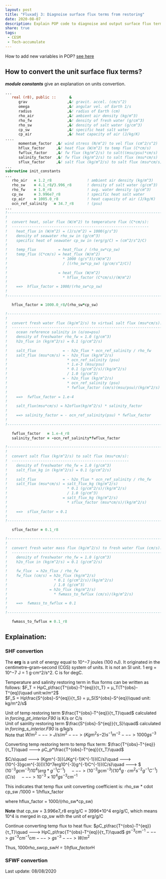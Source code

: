 ```yaml
---
layout: post
title: "Fluxadj 3: Diagnoise surface flux terms from restoring"
date: 2020-08-07
description: Explain POP code to diagnoise and output surface flux terms from restoring terms
share: true
tags:
 - CESM
 - Tech-accumulate
---
```


How to add new variables in POP? [see here](https://derekyuntao.github.io/jekyll-clean-dark/2020/08/POP-add-new-variables/)

## How to convert the unit surface flux terms?
***module constants*** give an explanation on units convertion.
```fortran
...
   real (r8), public ::      &
      grav                  ,&! gravit. accel. (cm/s^2)
      omega                 ,&! angular vel. of Earth 1/s
      radius                ,&! radius of Earth (cm)
      rho_air               ,&! ambient air density (kg/m^3)
      rho_fw                ,&! density of fresh water (g/cm^3)
      rho_sw                ,&! density of salt water (g/cm^3)
      cp_sw                 ,&! specific heat salt water
      cp_air                ,&! heat capacity of air (J/kg/K)
....
      momentum_factor  ,&! wind stress (N/m^2) to vel flux (cm^2/s^2)
      hflux_factor     ,&! heat flux (W/m^2) to temp flux (C*cm/s)
      fwflux_factor    ,&! fw flux (kg/m^2/s) to salt((msu/psu)*cm/s)
      salinity_factor  ,&! fw flux (kg/m^2/s) to salt flux (msu*cm/s)
      sflux_factor     ,&! salt flux (kg/m^2/s) to salt flux (msu*cm/s)
...
subroutine init_constants
...
   rho_air   = 1.2_r8                ! ambient air density (kg/m^3)
   rho_sw    = 4.1_r8/3.996_r8       ! density of salt water (g/cm^3)
   rho_fw    = 1.0_r8                ! avg. water density (g/cm^3)
   cp_sw     = 3.996e7_r8            ! specific heat salt water
   cp_air    = 1005.0_r8             ! heat capacity of air (J/kg/K)   
   ocn_ref_salinity   = 34.7_r8      ! (psu)   
...
!-----------------------------------------------------------------------
!
!  convert heat, solar flux (W/m^2) to temperature flux (C*cm/s):
!  --------------------------------------------------------------
!    heat_flux in (W/m^2) = (J/s/m^2) = 1000(g/s^3)
!    density of seawater rho_sw in (g/cm^3)
!    specific heat of seawater cp_sw in (erg/g/C) = (cm^2/s^2/C)
!
!    temp_flux          = heat_flux / (rho_sw*cp_sw)
!    temp_flux (C*cm/s) = heat_flux (W/m^2)
!                         * 1000 (g/s^3)/(W/m^2)
!                         / [(rho_sw*cp_sw) (g/cm/s^2/C)]
!
!                       = heat_flux (W/m^2)
!                         * hflux_factor (C*cm/s)/(W/m^2)
!
!    ==>  hflux_factor = 1000/(rho_sw*cp_sw)
!
!-----------------------------------------------------------------------

   hflux_factor = 1000.0_r8/(rho_sw*cp_sw)

!-----------------------------------------------------------------------
!
!  convert fresh water flux (kg/m^2/s) to virtual salt flux (msu*cm/s):
!  --------------------------------------------------------------------
!    ocean reference salinity in (o/oo=psu)
!    density of freshwater rho_fw = 1.0 (g/cm^3)
!    h2o_flux in (kg/m^2/s) = 0.1 (g/cm^2/s)
!
!    salt_flux            = - h2o_flux * ocn_ref_salinity / rho_fw
!    salt_flux (msu*cm/s) = - h2o_flux (kg/m^2/s)
!                           * ocn_ref_salinity (psu)
!                           * 1.e-3 (msu/psu)
!                           * 0.1 (g/cm^2/s)/(kg/m^2/s)
!                           / 1.0 (g/cm^3)
!                         = - h2o_flux (kg/m^2/s)
!                           * ocn_ref_salinity (psu)
!                           * fwflux_factor (cm/s)(msu/psu)/(kg/m^2/s)
!
!    ==>  fwflux_factor = 1.e-4
!
!    salt_flux(msu*cm/s) = h2oflux(kg/m^2/s) * salinity_factor
!
!    ==> salinity_factor = - ocn_ref_salinity(psu) * fwflux_factor
!
!-----------------------------------------------------------------------

   fwflux_factor   = 1.e-4_r8
   salinity_factor = -ocn_ref_salinity*fwflux_factor

!-----------------------------------------------------------------------
!
!  convert salt flux (kg/m^2/s) to salt flux (msu*cm/s):
!  -----------------------------------------------------
!    density of freshwater rho_fw = 1.0 (g/cm^3)
!    salt_flux_kg in (kg/m^2/s) = 0.1 (g/cm^2/s)
!
!    salt_flux            = - h2o_flux * ocn_ref_salinity / rho_fw
!    salt_flux (msu*cm/s) = salt_flux_kg (kg/m^2/s)
!                           * 0.1 (g/cm^2/s)/(kg/m^2/s)
!                           / 1.0 (g/cm^3)
!                         = salt_flux_kg (kg/m^2/s)
!                           * sflux_factor (msu*cm/s)/(kg/m^2/s)
!
!    ==>  sflux_factor = 0.1
!
!-----------------------------------------------------------------------

   sflux_factor = 0.1_r8

!-----------------------------------------------------------------------
!
!  convert fresh water mass flux (kg/m^2/s) to fresh water flux (cm/s):
!  --------------------------------------------------------------------
!    density of freshwater rho_fw = 1.0 (g/cm^3)
!    h2o_flux in (kg/m^2/s) = 0.1 (g/cm^2/s)
!
!    fw_flux  = h2o_flux / rho_fw
!    fw_flux (cm/s) = h2o_flux (kg/m^2/s)
!                     * 0.1 (g/cm^2/s)/(kg/m^2/s)
!                     / 1.0 (g/cm^3)
!                   = h2o_flux (kg/m^2/s)
!                     * fwmass_to_fwflux (cm/s)/(kg/m^2/s)
!
!    ==>  fwmass_to_fwflux = 0.1
!
!-----------------------------------------------------------------------

   fwmass_to_fwflux = 0.1_r8      
```

## **Explaination:**
### SHF convertion
The **erg** is a unit of energy equal to 10^−7 joules (100 nJ). It originated in the centimetre–gram–second (CGS) system of units. It is not an SI unit. 1 erg = 10^−7 J = 1 g⋅cm^2/s^2.
C is for degC.

Temperature and salinity restoring term in flux forms can be written as follows:
$F_T = HρC_p\frac{T^{obs}-T^{eq}}{τ_T} = μ_T(T^{obs}-T^{eq})\quad    unit:w/m^2$  
$F_S = Hρ\frac{S^{obs}-S^{eq}}{τ_S} = μ_S(S^{obs}-S^{eq})\quad      unit: kg/m^2/s$    

Unit of temp restoring term $\frac{T^{obs}-T^{eq}}{τ_T}\quad$ calculated in *forcing_pt_interior.F90* is K/s  or C/s   
Unit of sainlity restoring term $\frac{S^{obs}-S^{eq}}{τ_S}\quad$ calculated in *forcing_s_interior.F90* is g/kg/s    
Note that 
$W/m^2 ---> J/s/m^2 ---> (Kgm^2s{-2})s^{-1}m^{-2} ---> 1000gs^{-3}$

Converting temp restoring term to temp flux term:
$\frac{T^{obs}-T^{eq}}{τ_T}\quad --->  ρC_p*\frac{T^{obs}-T^{eq}}{τ_T}\quad$

$C/s\quad ---> (Kgm^{-3})(JKg^{-1}K^{-1})(C/s)\quad ---> (10^{-3}gcm^{-3}))(10^7erg10^{-3}g^{-1}C^{-1})(C/s)\quad --->  $ 
$(10^{-3}gcm^{-3})10^4(erg*g^{-1}C^{-1})\quad ---> (10^{-3}gcm^{-3})(10^4g⋅cm^2s^{-2}g^{-1}C^{-1})(C/s)\quad ---> 10^{-3}\times10^4gs^{-3}cm^{-1}$

This indicates that temp flux unit converting coefficient is:
rho_sw * cdot cp_sw /1000 = 1/hflux_factor

where hflux_factor = 1000/(rho_sw*cp_sw)

**Note** that cp_sw = 3.996e7_r8 erg/g/C = 3996*10^4 erg/g/C, which means 10^4 is merged in cp_sw with the unit of erg/g/C

Continue converting temp flux to heat flux:
$ρC_p\frac{T^{obs}-T^{eq}}{τ_T}\quad ---> HρC_p\frac{T^{obs}-T^{eq}}{τ_T}\quad$
$gs^{-3}cm^{-1} ---> gs^{-3}cm^{-1}cm ---> gs^{-3} ---> W/m^2$

Thus, 1000*rho_sw*cp_sw*H = 1/hflux_factor*H

### SFWF convertion

Last update: 08/08/2020